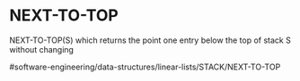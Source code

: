 # NEXT-TO-TOP

NEXT-TO-TOP(S)
 which returns the point one entry below the top of stack S without changing



#software-engineering/data-structures/linear-lists/STACK/NEXT-TO-TOP
